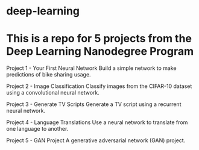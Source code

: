 # deep-learning
# This is a repo for 5 projects from the Deep Learning Nanodegree Program

Project 1 - Your First Neural Network
Build a simple network to make predictions of bike sharing usage.

Project 2 - Image Classification
Classify images from the CIFAR-10 dataset using a convolutional neural network.

Project 3 - Generate TV Scripts
Generate a TV script using a recurrent neural network.

Project 4 - Language Translations
Use a neural network to translate from one language to another.

Project 5 - GAN Project
A generative adversarial network (GAN) project.


